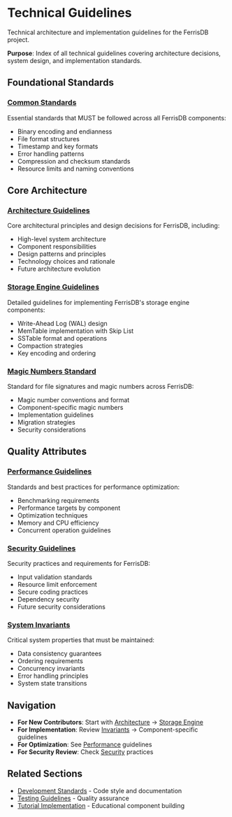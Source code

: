 # Technical Guidelines

Technical architecture and implementation guidelines for the FerrisDB project.

**Purpose**: Index of all technical guidelines covering architecture decisions, system design, and implementation standards.

## Foundational Standards

### [Common Standards](common-standards.md)

Essential standards that MUST be followed across all FerrisDB components:

- Binary encoding and endianness
- File format structures
- Timestamp and key formats
- Error handling patterns
- Compression and checksum standards
- Resource limits and naming conventions

## Core Architecture

### [Architecture Guidelines](architecture.md)

Core architectural principles and design decisions for FerrisDB, including:

- High-level system architecture
- Component responsibilities
- Design patterns and principles
- Technology choices and rationale
- Future architecture evolution

### [Storage Engine Guidelines](storage-engine.md)

Detailed guidelines for implementing FerrisDB's storage engine components:

- Write-Ahead Log (WAL) design
- MemTable implementation with Skip List
- SSTable format and operations
- Compaction strategies
- Key encoding and ordering

### [Magic Numbers Standard](magic-numbers.md)

Standard for file signatures and magic numbers across FerrisDB:

- Magic number conventions and format
- Component-specific magic numbers
- Implementation guidelines
- Migration strategies
- Security considerations

## Quality Attributes

### [Performance Guidelines](performance.md)

Standards and best practices for performance optimization:

- Benchmarking requirements
- Performance targets by component
- Optimization techniques
- Memory and CPU efficiency
- Concurrent operation guidelines

### [Security Guidelines](security.md)

Security practices and requirements for FerrisDB:

- Input validation standards
- Resource limit enforcement
- Secure coding practices
- Dependency security
- Future security considerations

### [System Invariants](invariants.md)

Critical system properties that must be maintained:

- Data consistency guarantees
- Ordering requirements
- Concurrency invariants
- Error handling principles
- System state transitions

## Navigation

- **For New Contributors**: Start with [Architecture](architecture.md) → [Storage Engine](storage-engine.md)
- **For Implementation**: Review [Invariants](invariants.md) → Component-specific guidelines
- **For Optimization**: See [Performance](performance.md) guidelines
- **For Security Review**: Check [Security](security.md) practices

## Related Sections

- [Development Standards](../development/) - Code style and documentation
- [Testing Guidelines](../workflow/testing.md) - Quality assurance
- [Tutorial Implementation](../content/tutorials.md) - Educational component building
